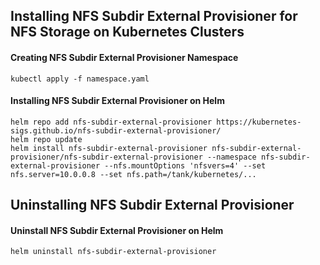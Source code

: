 ## Installing NFS Subdir External Provisioner for NFS Storage on Kubernetes Clusters

#### Creating NFS Subdir External Provisioner Namespace
```
kubectl apply -f namespace.yaml
```

#### Installing NFS Subdir External Provisioner on Helm
```
helm repo add nfs-subdir-external-provisioner https://kubernetes-sigs.github.io/nfs-subdir-external-provisioner/
helm repo update
helm install nfs-subdir-external-provisioner nfs-subdir-external-provisioner/nfs-subdir-external-provisioner --namespace nfs-subdir-external-provisioner --nfs.mountOptions 'nfsvers=4' --set nfs.server=10.0.0.8 --set nfs.path=/tank/kubernetes/...
```

## Uninstalling NFS Subdir External Provisioner
#### Uninstall NFS Subdir External Provisioner on Helm
```
helm uninstall nfs-subdir-external-provisioner
```
